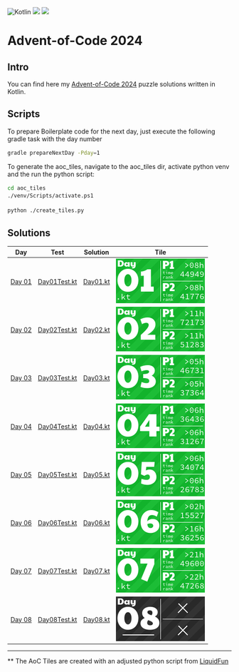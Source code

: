 ![Kotlin](https://img.shields.io/badge/Kotlin-grey?logo=Kotlin&style=for-the-badge)
![](https://img.shields.io/badge/📅%20days-05-005060?style=for-the-badge)
![](https://img.shields.io/badge/⭐%20stars-10-005060?style=for-the-badge)

# Advent-of-Code 2024

## Intro

You can find here my [Advent-of-Code 2024](https://adventofcode.com/2024) puzzle solutions written in Kotlin.

## Scripts

To prepare Boilerplate code for the next day, just execute the following gradle task with the day number
```bash 
gradle prepareNextDay -Pday=1
```

To generate the aoc_tiles, navigate to the aoc_tiles dir, activate python venv and the run the python script:
```bash
cd aoc_tiles
./venv/Scripts/activate.ps1 

python ./create_tiles.py
```

## Solutions

| Day                                           | Test                                                                        | Solution                                                            | Tile                               |
|-----------------------------------------------|-----------------------------------------------------------------------------|---------------------------------------------------------------------|------------------------------------|
| [Day 01](https://adventofcode.com/2024/day/1) | [Day01Test.kt](./src/test/kotlin/tr/emreone/adventofcode/days/Day01Test.kt) | [Day01.kt](./src/main/kotlin/tr/emreone/adventofcode/days/Day01.kt) | ![Day 01](./aoc_tiles/2024/01.png) |
| [Day 02](https://adventofcode.com/2024/day/2) | [Day02Test.kt](./src/test/kotlin/tr/emreone/adventofcode/days/Day02Test.kt) | [Day02.kt](./src/main/kotlin/tr/emreone/adventofcode/days/Day02.kt) | ![Day 02](./aoc_tiles/2024/02.png) |
| [Day 03](https://adventofcode.com/2024/day/3) | [Day03Test.kt](./src/test/kotlin/tr/emreone/adventofcode/days/Day03Test.kt) | [Day03.kt](./src/main/kotlin/tr/emreone/adventofcode/days/Day03.kt) | ![Day 03](./aoc_tiles/2024/03.png) |
| [Day 04](https://adventofcode.com/2024/day/4) | [Day04Test.kt](./src/test/kotlin/tr/emreone/adventofcode/days/Day04Test.kt) | [Day04.kt](./src/main/kotlin/tr/emreone/adventofcode/days/Day04.kt) | ![Day 04](./aoc_tiles/2024/04.png) |
| [Day 05](https://adventofcode.com/2024/day/5) | [Day05Test.kt](./src/test/kotlin/tr/emreone/adventofcode/days/Day05Test.kt) | [Day05.kt](./src/main/kotlin/tr/emreone/adventofcode/days/Day05.kt) | ![Day 05](./aoc_tiles/2024/05.png) |
| [Day 06](https://adventofcode.com/2024/day/6) | [Day06Test.kt](./src/test/kotlin/tr/emreone/adventofcode/days/Day06Test.kt) | [Day06.kt](./src/main/kotlin/tr/emreone/adventofcode/days/Day06.kt) | ![Day 06](./aoc_tiles/2024/06.png) |
| [Day 07](https://adventofcode.com/2024/day/7) | [Day07Test.kt](./src/test/kotlin/tr/emreone/adventofcode/days/Day07Test.kt) | [Day07.kt](./src/main/kotlin/tr/emreone/adventofcode/days/Day07.kt) | ![Day 07](./aoc_tiles/2024/07.png) |
| [Day 08](https://adventofcode.com/2024/day/8) | [Day08Test.kt](./src/test/kotlin/tr/emreone/adventofcode/days/Day08Test.kt) | [Day08.kt](./src/main/kotlin/tr/emreone/adventofcode/days/Day08.kt) | ![Day 08](./aoc_tiles/2024/08.png) |
<!-- $1 -->

---

** The AoC Tiles are created with an adjusted python script from [LiquidFun](https://github.com/LiquidFun/adventofcode/tree/main/AoCTiles)
